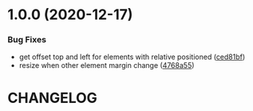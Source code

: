 # 1.0.0 (2020-12-17)


### Bug Fixes

* get offset top and left for elements with relative positioned ([ced81bf](https://github.com/CoCreate-app/CoCreate-builder/commit/ced81bfc69963a22bc5e543f6e07e29b879ca86d))
* resize when other element margin change ([4768a55](https://github.com/CoCreate-app/CoCreate-builder/commit/4768a55703893d020ce57b59b46cfe7d9877ec63))

# CHANGELOG
